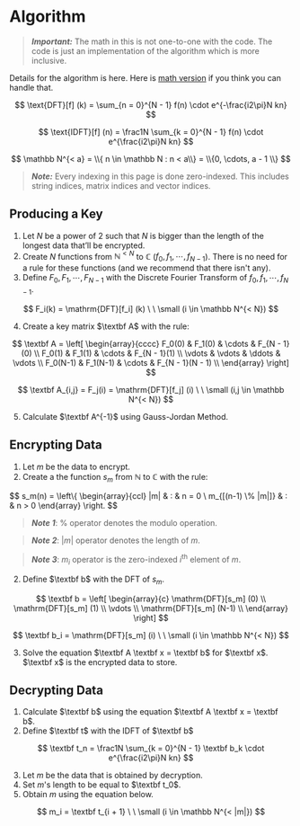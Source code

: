 # Algorithm

> **_Important:_** The math in this is not one-to-one with the code. The code is just an implementation of the algorithm which is more inclusive.

Details for the algorithm is here. Here is [math version](Math.md) if you think you can handle that.

$$
\text{DFT}[f] (k) = \sum_{n = 0}^{N - 1} f(n) \cdot e^{-\frac{i2\pi}N kn}
$$

$$
\text{IDFT}[f] (n) = \frac1N \sum_{k = 0}^{N - 1} f(n) \cdot e^{\frac{i2\pi}N kn}
$$

$$
\mathbb N^{< a} = \\{ n \in \mathbb N : n < a\\} = \\{0, \cdots, a - 1 \\}
$$

> ***Note:*** Every indexing in this page is done zero-indexed. This includes string indices, matrix indices and vector indices.

## Producing a Key

1. Let $N$ be a power of $2$ such that $N$ is bigger than the length of the longest data that’ll be encrypted.
2. Create $N$ functions from $\mathbb N^{< N}$ to $\mathbb C$ ($f_0, f_1, \cdots, f_{N - 1}$). There is no need for a rule for these functions (and we recommend that there isn't any).
3. Define $F_0, F_1, \cdots, F_{N - 1}$ with the Discrete Fourier Transform of $f_0, f_1, \cdots, f_{N - 1}$.

$$
F_i(k) = \mathrm{DFT}[f_i] (k) \ \ \small (i \in \mathbb N^{< N})
$$

4. Create a key matrix $\textbf A$ with the rule:

$$
\textbf A = \left[ \begin{array}{cccc}
	F_0(0)   & F_1(0)   & \cdots & F_{N - 1}(0)     \\
	F_0(1)   & F_1(1)   & \cdots & F_{N - 1}(1)     \\
	\vdots   & \vdots   & \ddots & \vdots           \\
	F_0(N-1) & F_1(N-1) & \cdots & F_{N - 1}(N - 1) \\
\end{array} \right]
$$

$$
\textbf A_{i,j} = F_j(i) = \mathrm{DFT}[f_j] (i) \ \ \small (i,j \in \mathbb N^{< N})
$$

5. Calculate $\textbf A^{-1}$ using Gauss-Jordan Method.

## Encrypting Data

1. Let $m$ be the data to encrypt.
2. Create a the function $s_m$ from $\mathbb N$ to $\mathbb C$ with the rule:

$$
s_m(n) = \left\\{ \begin{array}{ccl} 
	|m|                 & : & n = 0 \\ 
	m_{[(n-1) \\% |m|]} & : & n > 0
\end{array} \right.
$$

> ***Note 1***: $\%$ operator denotes the modulo operation. 

> ***Note 2***: $|m|$ operator denotes the length of $m$.

> ***Note 3***: $m_i$ operator is the zero-indexed $i$<sup>th</sup> element of $m$.

2. Define $\textbf b$ with the $\mathrm{DFT}$ of $s_m$.

$$
\textbf b = \left[ \begin{array}{c}
	\mathrm{DFT}[s_m] (0)   \\
	\mathrm{DFT}[s_m] (1)   \\
	\vdots                  \\
	\mathrm{DFT}[s_m] (N-1) \\
\end{array} \right]
$$

$$
\textbf b_i = \mathrm{DFT}[s_m] (i) \ \ \small (i \in \mathbb N^{< N})
$$

3. Solve the equation $\textbf A \textbf x = \textbf b$ for $\textbf x$. $\textbf x$ is the encrypted data to store.

## Decrypting Data

1. Calculate $\textbf b$ using the equation $\textbf A \textbf x = \textbf b$.
2. Define $\textbf t$ with the $\text{IDFT}$ of $\textbf b$ 

$$
\textbf t_n = \frac1N \sum_{k = 0}^{N - 1} \textbf b_k \cdot e^{\frac{i2\pi}N kn}
$$

3. Let $m$ be the data that is obtained by decryption.
4. Set $m$'s length to be equal to $\textbf t_0$.
5. Obtain $m$ using the equation below.

$$
m_i = \textbf t_{i + 1} \ \ \small (i \in \mathbb N^{< |m|})
$$
